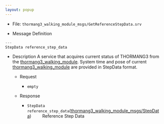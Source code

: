 ```yaml
---
layout: popup
---
```


- File: `thormang3_walking_module_msgs/GetReferenceStepData.srv`

- Message Definition

 ```c
 ---
 StepData reference_step_data
 ```


- Description
A service that acquires current status of THORMANG3 from the [thormang3_walking_module].
System time and pose of current [thormang3_walking_module] are provided in StepData format.
&emsp;

  - Request
    * `empty`
&emsp;&emsp;

  - Response
    * `StepData reference_step_data`([thormang3_walking_module_msgs/StepData])
&emsp;&emsp; Reference Step Data



[thormang3_walking_module]: /docs/en/platform/thormang3/thormang3_ros_packages/#thormang3_walking_module
[thormang3_walking_module_msgs/StepData]: /docs/en/popup/StepData.msg/
